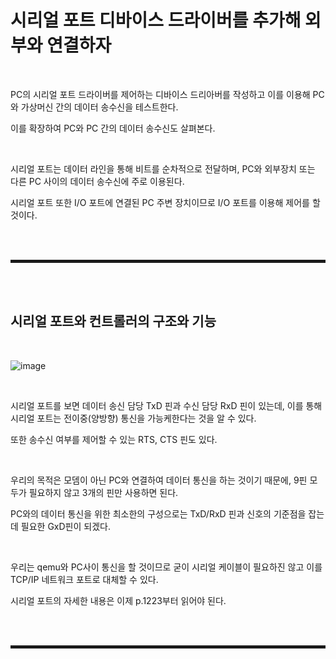 # 시리얼 포트 디바이스 드라이버를 추가해 외부와 연결하자

<br>

PC의 시리얼 포트 드라이버를 제어하는 디바이스 드리아버를 작성하고 이를 이용해 PC와 가상머신 간의 데이터 송수신을 테스트한다.

이를 확장하여 PC와 PC 간의 데이터 송수신도 살펴본다.

<br>

시리얼 포트는 데이터 라인을 통해 비트를 순차적으로 전달하며, PC와 외부장치 또는 다른 PC 사이의 데이터 송수신에 주로 이용된다.

시리얼 포트 또한 I/O 포트에 연결된 PC 주변 장치이므로 I/O 포트를 이용해 제어를 할 것이다.

<br><br>
<hr style="border: 2px solid;">
<br><br>

## 시리얼 포트와 컨트롤러의 구조와 기능

<br>

![image](https://user-images.githubusercontent.com/52172169/205480245-50748233-5f93-4649-86ec-5278ffab17af.png)

<br>

시리얼 포트를 보면 데이터 송신 담당 TxD 핀과 수신 담당 RxD 핀이 있는데, 이를 통해 시리얼 포트는 전이중(양방향) 통신을 가능케한다는 것을 알 수 있다.

또한 송수신 여부를 제어할 수 있는 RTS, CTS 핀도 있다.

<br>

우리의 목적은 모뎀이 아닌 PC와 연결하여 데이터 통신을 하는 것이기 때문에, 9핀 모두가 필요하지 않고 3개의 핀만 사용하면 된다.

PC와의 데이터 통신을 위한 최소한의 구성으로는 TxD/RxD 핀과 신호의 기준점을 잡는데 필요한 GxD핀이 되겠다.

<br>

우리는 qemu와 PC사이 통신을 할 것이므로 굳이 시리얼 케이블이 필요하진 않고 이를 TCP/IP 네트워크 포트로 대체할 수 있다.

시리얼 포트의 자세한 내용은 이제 p.1223부터 읽어야 된다.

<br><br>
<hr style="border: 2px solid;">
<br><br>
